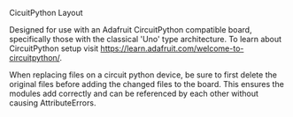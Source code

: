 CicuitPython Layout

Designed for use with an Adafruit CircuitPython compatible board, specifically those with the classical 'Uno' type architecture. To learn about CircuitPython setup visit https://learn.adafruit.com/welcome-to-circuitpython/. 

When replacing files on a circuit python device, be sure to first delete the original files before adding the changed files to the board.
This ensures the modules add correctly and can be referenced by each other without causing AttributeErrors.
